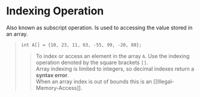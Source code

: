 # Indexing Operation

Also known as subscript operation. Is used to accessing the value stored in an array.

> `int A[] = {10, 23, 11, 63, -55, 99, -20, 88};`
> > To index or access an element in the array `A`. Use the indexing operation denoted by the square brackets `[]`.   
> > Array indexing is limited to integers, so decimal indexes return a **syntax error**.   
> > When an array index is out of bounds this is an [[Illegal-Memory-Access]].